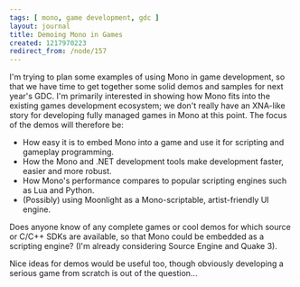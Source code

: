```yaml
---
tags: [ mono, game development, gdc ]
layout: journal
title: Demoing Mono in Games
created: 1217970223
redirect_from: /node/157
---
```

I'm trying to plan some examples of using Mono in game development, so that we have time to get together some solid demos and samples for next year's GDC. I'm primarily interested in showing how Mono fits into the existing games development ecosystem; we don't really have an XNA-like story for developing fully managed games in Mono at this point.<!--break--> The focus of the demos will therefore be:

* How easy it is to embed Mono into a game and use it for scripting and gameplay programming.
* How the Mono and .NET development tools make development faster, easier and more robust.
* How Mono's performance compares to popular scripting engines such as Lua and Python.
* (Possibly) using Moonlight as a Mono-scriptable, artist-friendly UI engine.

Does anyone know of any complete games or cool demos for which source or C/C++ SDKs are available, so that Mono could be embedded as a scripting engine? (I'm already considering Source Engine and Quake 3).

Nice ideas for demos would be useful too, though obviously developing a serious game from scratch is out of the question...